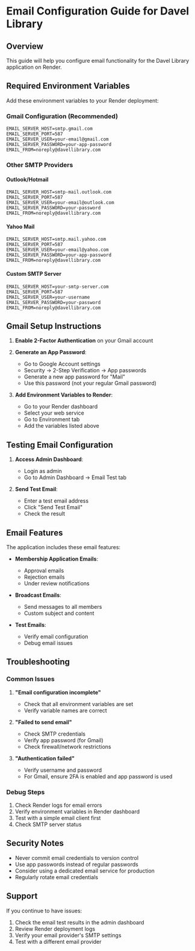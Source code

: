 # Email Configuration Guide for Davel Library

## Overview
This guide will help you configure email functionality for the Davel Library application on Render.

## Required Environment Variables

Add these environment variables to your Render deployment:

### Gmail Configuration (Recommended)
```
EMAIL_SERVER_HOST=smtp.gmail.com
EMAIL_SERVER_PORT=587
EMAIL_SERVER_USER=your-email@gmail.com
EMAIL_SERVER_PASSWORD=your-app-password
EMAIL_FROM=noreply@davellibrary.com
```

### Other SMTP Providers

#### Outlook/Hotmail
```
EMAIL_SERVER_HOST=smtp-mail.outlook.com
EMAIL_SERVER_PORT=587
EMAIL_SERVER_USER=your-email@outlook.com
EMAIL_SERVER_PASSWORD=your-password
EMAIL_FROM=noreply@davellibrary.com
```

#### Yahoo Mail
```
EMAIL_SERVER_HOST=smtp.mail.yahoo.com
EMAIL_SERVER_PORT=587
EMAIL_SERVER_USER=your-email@yahoo.com
EMAIL_SERVER_PASSWORD=your-app-password
EMAIL_FROM=noreply@davellibrary.com
```

#### Custom SMTP Server
```
EMAIL_SERVER_HOST=your-smtp-server.com
EMAIL_SERVER_PORT=587
EMAIL_SERVER_USER=your-username
EMAIL_SERVER_PASSWORD=your-password
EMAIL_FROM=noreply@davellibrary.com
```

## Gmail Setup Instructions

1. **Enable 2-Factor Authentication** on your Gmail account
2. **Generate an App Password**:
   - Go to Google Account settings
   - Security → 2-Step Verification → App passwords
   - Generate a new app password for "Mail"
   - Use this password (not your regular Gmail password)

3. **Add Environment Variables to Render**:
   - Go to your Render dashboard
   - Select your web service
   - Go to Environment tab
   - Add the variables listed above

## Testing Email Configuration

1. **Access Admin Dashboard**:
   - Login as admin
   - Go to Admin Dashboard → Email Test tab

2. **Send Test Email**:
   - Enter a test email address
   - Click "Send Test Email"
   - Check the result

## Email Features

The application includes these email features:

- **Membership Application Emails**:
  - Approval emails
  - Rejection emails
  - Under review notifications

- **Broadcast Emails**:
  - Send messages to all members
  - Custom subject and content

- **Test Emails**:
  - Verify email configuration
  - Debug email issues

## Troubleshooting

### Common Issues

1. **"Email configuration incomplete"**
   - Check that all environment variables are set
   - Verify variable names are correct

2. **"Failed to send email"**
   - Check SMTP credentials
   - Verify app password (for Gmail)
   - Check firewall/network restrictions

3. **"Authentication failed"**
   - Verify username and password
   - For Gmail, ensure 2FA is enabled and app password is used

### Debug Steps

1. Check Render logs for email errors
2. Verify environment variables in Render dashboard
3. Test with a simple email client first
4. Check SMTP server status

## Security Notes

- Never commit email credentials to version control
- Use app passwords instead of regular passwords
- Consider using a dedicated email service for production
- Regularly rotate email credentials

## Support

If you continue to have issues:
1. Check the email test results in the admin dashboard
2. Review Render deployment logs
3. Verify your email provider's SMTP settings
4. Test with a different email provider
